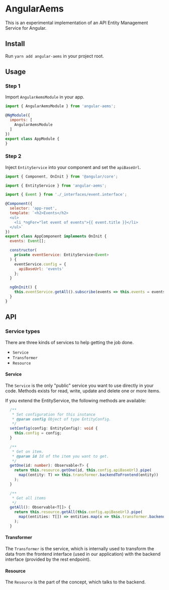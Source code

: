 # AngularAems

This is an experimental implementation of an API Entity Management Service for Angular.

## Install

Run `yarn add angular-aems` in your project root.

## Usage

### Step 1
Import `AngularAemsModule` in your app.

```js
import { AngularAemsModule } from 'angular-aems';

@NgModule({
  imports: [
    AngularAemsModule
  ]
})
export class AppModule {
}
```

### Step 2

Inject `EntityService` into your component and set the `apiBaseUrl`.

```js
import { Component, OnInit } from '@angular/core';

import { EntityService } from 'angular-aems';

import { Event } from './_interfaces/event.interface';

@Component({
  selector: 'app-root',
  template: `<h2>Events</h2>
  <ul>
    <li *ngFor="let event of events">{{ event.title }}</li>
  </ul>`
})
export class AppComponent implements OnInit {
  events: Event[];

  constructor(
    private eventService: EntityService<Event>
  ) {
    eventService.config = {
      apiBaseUrl: 'events'
    };
  }

  ngOnInit() {
    this.eventService.getAll().subscribe(events => this.events = events);
  }
}
```

## API

### Service types

There are three kinds of services to help getting the job done. 
- `Service`
- `Transformer`
- `Resource`

#### Service
The `Service` is the only "public" service you want to use directly in your code. Methods exists for read, write, update and delete one or more items.

If you extend the EntityService, the following methods are available:
```typescript
  /**
   * Set configuration for this instance
   * @param config Object of type EntityConfig.
   */
  setConfig(config: EntityConfig): void {
    this.config = config;
  }

  /**
   * Get on item.
   * @param id Id of the item you want to get.
   */
  getOne(id: number): Observable<T> {
    return this.resource.getOne(id, this.config.apiBaseUrl).pipe(
      map((entity: T) => this.transformer.backendToFrontend(entity))
    );
  }

  /**
   * Get all items
   */
  getAll(): Observable<T[]> {
    return this.resource.getAll(this.config.apiBaseUrl).pipe(
      map((entities: T[]) => entities.map(x => this.transformer.backendToFrontend(x)))
    );
  }
```

#### Transformer
The `Transformer` is the service, which is internally used to transform the data from the frontend interface (used in our application) with the backend interface (provided by the rest endpoint).

#### Resource
The `Resource` is the part of the concept, which talks to the backend.

